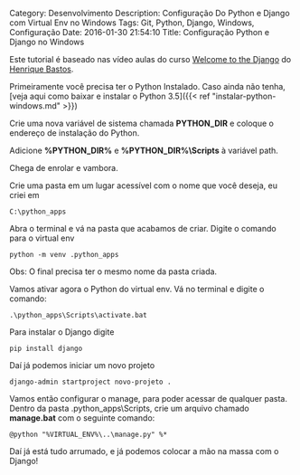 Category: Desenvolvimento
Description: Configuração Do Python e Django com Virtual Env no Windows
Tags: Git, Python, Django, Windows, Configuração
Date: 2016-01-30 21:54:10
Title: Configuração Python e Django no Windows


Este tutorial é baseado nas vídeo aulas do curso <a href="http://welcometothedjango.com.br/" target="_blank">Welcome to the Django</a> do <a href="http://henriquebastos.net/" target="_blank">Henrique Bastos</a>. 

Primeiramente você precisa ter o Python Instalado. Caso ainda não tenha, [veja aqui como baixar e instalar o Python 3.5]({{< ref "instalar-python-windows.md" >}})

Crie uma nova variável de sistema chamada **PYTHON_DIR** e coloque o endereço de instalação do Python.

Adicione **%PYTHON_DIR%** e **%PYTHON_DIR%\Scripts** à variável path.

Chega de enrolar e vambora.

Crie uma pasta em um lugar acessível com o nome que você deseja, eu criei em 

```C:\python_apps```

Abra o terminal e vá na pasta que acabamos de criar. Digite o comando para o virtual env 

```python -m venv .python_apps```

Obs: O final precisa ter o mesmo nome da pasta criada.

Vamos ativar agora o Python do virtual env. Vá no terminal e digite o comando:

```.\python_apps\Scripts\activate.bat```

Para instalar o Django digite 

```pip install django```

Daí já podemos iniciar um novo projeto

```django-admin startproject novo-projeto .```

Vamos então configurar o manage, para poder acessar de qualquer pasta. Dentro da pasta .python_apps\Scripts, crie um arquivo chamado **manage.bat** com o seguinte comando:

```@python "%VIRTUAL_ENV%\..\manage.py" %*```

Daí já está tudo arrumado, e já podemos colocar a mão na massa com o Django!